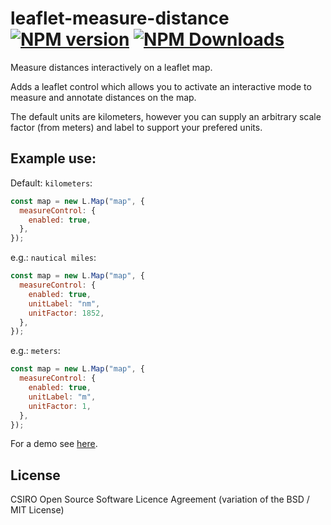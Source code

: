 # leaflet-measure-distance [![NPM version][npm-image]][npm-url] [![NPM Downloads][npm-downloads-image]][npm-url]

Measure distances interactively on a leaflet map.

Adds a leaflet control which allows you to activate an interactive mode to measure and annotate distances on the map.

The default units are kilometers, however you can supply an arbitrary scale factor (from meters) and label to support your prefered units.

## Example use:

Default: `kilometers`:

```javascript
const map = new L.Map("map", {
  measureControl: {
    enabled: true,
  },
});
```

e.g.: `nautical miles`:

```javascript
const map = new L.Map("map", {
  measureControl: {
    enabled: true,
    unitLabel: "nm",
    unitFactor: 1852,
  },
});
```

e.g.: `meters`:

```javascript
const map = new L.Map("map", {
  measureControl: {
    enabled: true,
    unitLabel: "m",
    unitFactor: 1,
  },
});
```

For a demo see [here](http://onaci.github.io/leaflet.measure/example.html).

## License

CSIRO Open Source Software Licence Agreement (variation of the BSD / MIT License)

[npm-image]: https://badge.fury.io/js/leaflet-measure-distance.svg
[npm-url]: https://www.npmjs.com/package/leaflet-measure-distance
[npm-downloads-image]: https://img.shields.io/npm/dt/leaflet-measure-distance.svg
